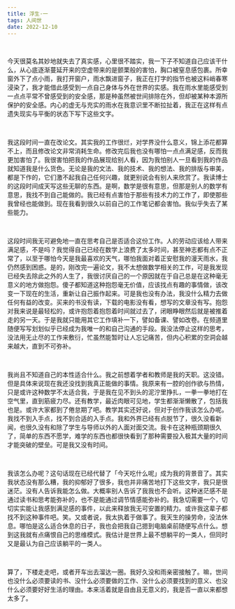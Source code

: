 ```yaml
---
title: 浮生·一
tags: 人间世
date: 2022-12-10
---
```


<br/>

今天很莫名其妙地就失去了真实感，心里很不踏实，我一下子不知道自己应该干什么，从心底逐渐蔓延开来的空虚带来的是颤栗般的害怕，胸口被窒息感包裹。所幸窗外下了点小雨，我打开窗户，雨水飘进窗子，我正在打字的指节也被这料峭春寒浸染了，我才能借此感受到一点自己身体与外在世界的实感。我在雨水里能感受到一点点平常不曾感受到的安全感，那是种虽然被世间排除在外，但却被某种本源所保护的安全感。内心的虚无与充实的雨水在我意识里不断拉扯着，我正在这样有点遗失现实与平衡的状态下写下这些文字。

<br/>

我这段时间一直在改论文。其实我的工作很烂，对学界没什么意义，锦上添花都算不上，而且修改论文非常消耗生命。修改完后我也没有哪怕一点点满足感，反而我更加害怕了。我很害怕把我的作品展现给别人看，因为我怕别人一旦看到我的作品就知道我是什么货色。无论是我的文法、我的技术、我的想法、我的排版与审美，都是下作的，它们激不起我自己任何兴趣，就更别说会有别人来欣赏了。我读博士的这段时间成天写这些无聊的东西。是啊，数学是很有意思，但那是别人的数学有意思，我找不到自己能做的。我已经有点害怕于那些有技术力的工作了，即使那些我曾经也能做到。现在我看到很久以前自己的工作笔记都会害怕。我似乎失去了某些能力。

<br/>

这段时间我无可避免地一直在思考自己是否适合这份工作。人的劳动应该给人带来满足感，不是吗？我觉得自己已经在数学上浪费了太多时间，甚至神志都有点不正常了，以至于哪怕今天是我最喜欢的天气，哪怕我面对着正安慰我的漫天雨水，我仍然感到困惑。是的，刚改完一遍论文，我不太想做数学相关的工作，可是我发现已经失去除此之外的人生了，我很讨厌自己的一个原因就在于自己总是在这种毫无意义的地方做抱怨。傻子都知道这种抱怨毫无价值，应该找点有趣的事情做，该改变一下现在的生活，重新让自己振作起来。可是我也没有办法，我没什么精力去做任何有益的改变。买来的书没有读，下载的电影没有看，想写的文章没有写。抱怨对我来说是最轻松的，或许抱怨着抱怨着时间就过去了，闭眼睁眼然后就是被推着走的另一天。于是我就只能用其它工作填补一下，譬如备课、譬如改卷。在频道里随便写写划划似乎已经成为我唯一的和自己沟通的手段。我没法停止这样的思考，没法用无止尽的工作来敷衍，忙虽然能暂时让人忘记痛苦，但内心积累的空洞会越来越大，直到不可弥补。

<br/>

我尚且不知道自己的本性适合什么。我之前想着学者和教师是我的天职。这没错。但是具体来说现在我还没找到我真正能做的事情。我原来有一腔的创作欲与热情，只是或许这种数学不太适合我，于是我在见不到头的泥泞里挣扎，一拳一拳地打在空气里，直到筋疲力尽。还有教学，最近肉眼可见地，学生都渐渐懒散了，包括我也是。或许大家都到了倦怠期了吧。教学其实还好说，但对于创作我该怎么办呢。我找不到入手点，找不到合适的入手点。我和外界已经有点脱节了，很久没看新闻，也很久没有和除了学生与导师以外的人面对面交流。我卡在这种瓶颈期很久了，简单的东西不愿学，难学的东西也都很快看到了那种需要投入极其大量的时间才能突破的壁垒。可是我又没有时间。

<br/>

我该怎么办呢？这句话现在已经代替了「今天吃什么呢」成为我的背景音了。其实我状态没有那么糟，我的抑郁好了很多，我也并非痛苦地打下这些文字，我只是很迷茫。没有人告诉我能怎么做。大概率别人告诉了我我也不会听。这种迷茫感不是通过读书和思考能弥补的，也不是能通过调节情感能弥补的。我急切需要一个，切切实实能让我感到满足感的事件，以此来释放我无可安置的精力。或许我这辈子都找不到这种事件吧。笑。又或者说，我太执着于做事了。我天生的操劳命，没法休息。哪怕是这么适合休息的日子，我也会把我自己摁到电脑桌前随便写点什么。想到这我就有点痛恨自己的思维模式。我估计是世界上最不想躺平的一类人，但同时又是最认为自己应该躺平的一类人。

<br/>

算了，下楼走走吧，或者开车出去溜达一圈。我好久没和雨亲密接触了。嘛，世间也没什么必须要读的书、没什么必须要做的工作、没什么必须要找到的意义、也没什么必须要好好生活的理由。本来活着就是自由且无意义的，我是否一直以来都想太多了。